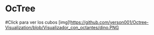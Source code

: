 # OcTree
#Click para ver los cubos
[img]!https://github.com/yerson001/Octree-Visualization/blob/Visualizador_con_octantes/dino.PNG
